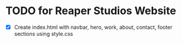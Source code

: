 # TODO for Reaper Studios Website

- [x] Create index.html with navbar, hero, work, about, contact, footer sections using style.css
